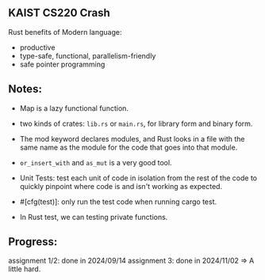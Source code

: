 ## KAIST CS220 Crash
Rust benefits of Modern language:
- productive
- type-safe, functional, parallelism-friendly
- safe pointer programming


## Notes:
- Map is a lazy functional function.

- two kinds of crates: `lib.rs` or `main.rs`, for library form and binary form.

- The mod keyword declares modules, and Rust looks in a file with the same name as the module for the code that goes into that module.

- `or_insert_with` and `as_mut` is a very good tool.

- Unit Tests: test each unit of code in isolation from the rest of the code to quickly pinpoint where code is and isn't working as expected.

- #[cfg(test)]: only run the test code when running cargo test.

- In Rust test, we can testing private functions.
## Progress:
assignment 1/2: done in 2024/09/14
assignment 3: done in 2024/11/02 => A little hard.